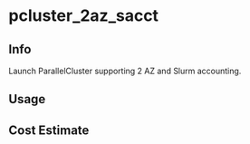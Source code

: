 # pcluster_2az_sacct

## Info

Launch ParallelCluster supporting 2 AZ and Slurm accounting.

## Usage

## Cost Estimate
